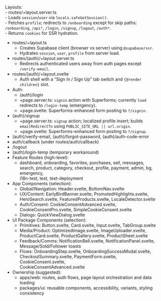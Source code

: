 Layouts:                                                                                                                                       
    - routes/+layout.server.ts                                                                                                                   
    - Loads `session`/`user` via `locals.safeGetSession()`.                                                                                      
    - Fetches `profile`; redirects to `/onboarding` except for skip paths: `/onboarding`, `/api*`, `/login`, `/signup`, `/logout`, `/auth*`.     
    - Returns `cookies` for SSR hydration.                                                                                                       
- routes/+layout.ts                                                                                                                              
    - Creates Supabase client (browser vs server) using `@supabase/ssr`.                                                                         
    - Hydrates `session`, `user`, `profile` from server load.                                                                                    
- routes/(auth)/+layout.server.ts                                                                                                                
    - Redirects authenticated users away from auth pages except `/verify-email`.                                                                 
- routes/(auth)/+layout.svelte                                                                                                                   
    - Auth shell with a “Sign In / Sign Up” tab switch and `{@render children}` slot.                                                            
- Auth:                                                                                                                                          
    - (auth)/login                                                                                                                               
    - +page.server.ts: `signin` action with Superforms; currently `load` redirects to `/login-temp` (emergency).                                 
    - +page.svelte: Superforms-enhanced form posting to `?/signin`.                                                                              
- (auth)/signup                                                                                                                                  
    - +page.server.ts: `signup` action; localized profile insert; builds `emailRedirectTo` using `PUBLIC_SITE_URL || url.origin`.                
    - +page.svelte: Superforms-enhanced form posting to `?/signup`.                                                                              
- (auth)/verify-email, (auth)/forgot-password, (auth)/auth-code-error                                                                            
- auth/callback (under routes/auth/callback)                                                                                                     
- /logout                                                                                                                                        
- (auth)/login-temp (temporary workaround)                                                                                                       
- Feature Routes (high-level):                                                                                                                   
    - dashboard, onboarding, favorites, purchases, sell, messages, search, product, category, checkout, profile, payment, admin, bg, emergency,  
i18n-test, test, test-deployment                                                                                                                 
- App Components (selection):                                                                                                                    
    - Global/Navigation: Header.svelte, BottomNav.svelte                                                                                         
    - UX/Content: EarlyBirdBanner.svelte, PromotedHighlights.svelte, HeroSearch.svelte, FeaturedProducts.svelte, LocaleDetector.svelte           
    - Auth/Consent: CookieConsentAdvanced.svelte, CookieConsentPro.svelte, SimpleCookieConsent.svelte                                            
    - Dialogs: QuickViewDialog.svelte                                                                                                            
- UI Package Components (selection):                                                                                                             
    - Primitives: Button.svelte, Card.svelte, Input.svelte, TabGroup.svelte                                                                      
    - Media/Product: OptimizedImage.svelte, ImageUploader.svelte, ProductCard.svelte, ProductGallery.svelte, ProductSheet.svelte                 
    - Feedback/Comms: NotificationBell.svelte, NotificationPanel.svelte, Message/Sold/Follower toasts                                            
    - Flows: OnboardingStep.svelte, OnboardingSuccessModal.svelte, CheckoutSummary.svelte, PaymentForm.svelte, CookieConsent.svelte,             
CookieConsentAdvanced.svelte                                                                                                                     
- Ownership (suggested):                                                                                                                         
    - apps/web: routes, auth flows, page layout orchestration and data loading                                                                   
    - packages/ui: reusable components, accessibility, variants, styling consistency 